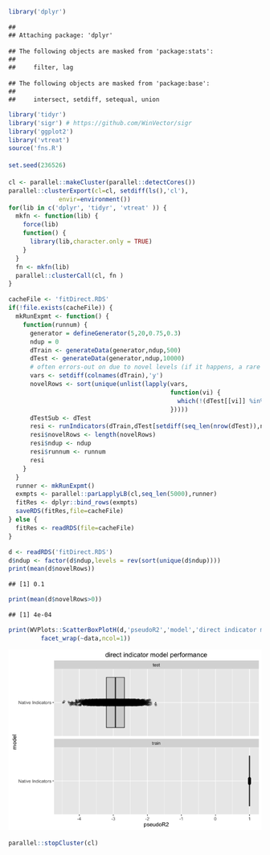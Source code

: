 ``` r
library('dplyr')
```

    ## 
    ## Attaching package: 'dplyr'

    ## The following objects are masked from 'package:stats':
    ## 
    ##     filter, lag

    ## The following objects are masked from 'package:base':
    ## 
    ##     intersect, setdiff, setequal, union

``` r
library('tidyr')
library('sigr') # https://github.com/WinVector/sigr
library('ggplot2')
library('vtreat')
source('fns.R')

set.seed(236526)

cl <- parallel::makeCluster(parallel::detectCores())
parallel::clusterExport(cl=cl, setdiff(ls(),'cl'),
              envir=environment())
for(lib in c('dplyr', 'tidyr', 'vtreat' )) {
  mkfn <- function(lib) {
    force(lib)
    function() {
      library(lib,character.only = TRUE)
    }
  }
  fn <- mkfn(lib)
  parallel::clusterCall(cl, fn )
}
```

``` r
cacheFile <- 'fitDirect.RDS'
if(!file.exists(cacheFile)) {
  mkRunExpmt <- function() {
    function(runnum) {
      generator = defineGenerator(5,20,0.75,0.3)
      ndup = 0
      dTrain <- generateData(generator,ndup,500)
      dTest <- generateData(generator,ndup,10000)
      # often errors-out on due to novel levels (if it happens, a rare but possible event)
      vars <- setdiff(colnames(dTrain),'y')
      novelRows <- sort(unique(unlist(lapply(vars,
                                             function(vi) {
                                               which(!(dTest[[vi]] %in% unique(dTrain[[vi]])))
                                             }))))
      dTestSub <- dTest
      resi <- runIndicators(dTrain,dTest[setdiff(seq_len(nrow(dTest)),novelRows),,drop=FALSE])
      resi$novelRows <- length(novelRows)
      resi$ndup <- ndup
      resi$runnum <- runnum
      resi
    }
  }
  runner <- mkRunExpmt()
  exmpts <- parallel::parLapplyLB(cl,seq_len(5000),runner)
  fitRes <- dplyr::bind_rows(exmpts)
  saveRDS(fitRes,file=cacheFile)
} else {
  fitRes <- readRDS(file=cacheFile)
}
```

``` r
d <- readRDS('fitDirect.RDS')
d$ndup <- factor(d$ndup,levels = rev(sort(unique(d$ndup))))
print(mean(d$novelRows))
```

    ## [1] 0.1

``` r
print(mean(d$novelRows>0))
```

    ## [1] 4e-04

``` r
print(WVPlots::ScatterBoxPlotH(d,'pseudoR2','model','direct indicator model performance') +
         facet_wrap(~data,ncol=1))
```

![](ShowDirect_files/figure-markdown_github/plot-1.png)

``` r
parallel::stopCluster(cl)
```
